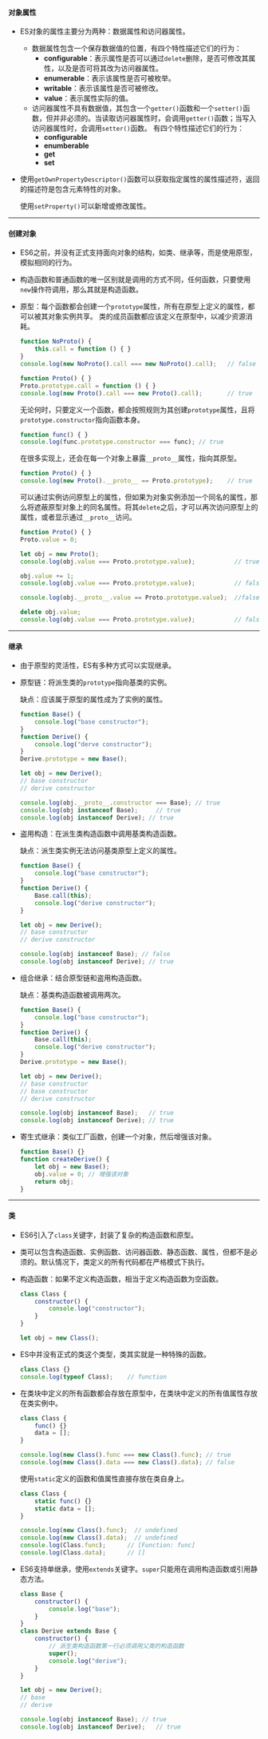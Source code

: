 #### 对象属性

* ES对象的属性主要分为两种：数据属性和访问器属性。

  * 数据属性包含一个保存数据值的位置，有四个特性描述它们的行为：
    * **configurable**：表示属性是否可以通过`delete`删除，是否可修改其属性，以及是否可将其改为访问器属性。
    * **enumerable**：表示该属性是否可被枚举。
    * **writable**：表示该属性是否可被修改。
    * **value**：表示属性实际的值。
  * 访问器属性不具有数据值，其包含一个`getter()`函数和一个`setter()`函数，但并非必须的。当读取访问器属性时，会调用`getter()`函数；当写入访问器属性时，会调用`setter()`函数。
    有四个特性描述它们的行为：
    * **configurable**
    * **enumberable**
    * **get**
    * **set**

* 使用`getOwnPropertyDescriptor()`函数可以获取指定属性的属性描述符，返回的描述符是包含元素特性的对象。

  使用`setProperty()`可以新增或修改属性。

---

#### 创建对象

* ES6之前，并没有正式支持面向对象的结构，如类、继承等，而是使用原型，模拟相同的行为。

* 构造函数和普通函数的唯一区别就是调用的方式不同，任何函数，只要使用`new`操作符调用，那么其就是构造函数。

* 原型：每个函数都会创建一个`prototype`属性，所有在原型上定义的属性，都可以被其对象实例共享。
  类的成员函数都应该定义在原型中，以减少资源消耗。

  ```js
  function NoProto() {
      this.call = function () { }
  }
  console.log(new NoProto().call === new NoProto().call);	// false
  
  function Proto() { }
  Proto.prototype.call = function () { }
  console.log(new Proto().call === new Proto().call);		// true
  ```

  无论何时，只要定义一个函数，都会按照规则为其创建`prototype`属性，且将`prototype.constructor`指向函数本身。

  ```js
  function func() { }
  console.log(func.prototype.constructor === func);	// true
  ```

  在很多实现上，还会在每一个对象上暴露`__proto__`属性，指向其原型。

  ```js
  function Proto() { }
  console.log(new Proto().__proto__ == Proto.prototype);	// true
  ```

  可以通过实例访问原型上的属性，但如果为对象实例添加一个同名的属性，那么将遮蔽原型对象上的同名属性。将其`delete`之后，才可以再次访问原型上的属性，或者显示通过`__proto__`访问。

  ```js
  function Proto() { }
  Proto.value = 0;
  
  let obj = new Proto();
  console.log(obj.value === Proto.prototype.value);           // true
  
  obj.value += 1;
  console.log(obj.value === Proto.prototype.value);           // false
  
  console.log(obj.__proto__.value == Proto.prototype.value);  //false
  
  delete obj.value;
  console.log(obj.value === Proto.prototype.value);           // false
  ```

---

#### 继承

* 由于原型的灵活性，ES有多种方式可以实现继承。

* 原型链：将派生类的`prototype`指向基类的实例。

  缺点：应该属于原型的属性成为了实例的属性。

  ```js
  function Base() {
      console.log("base constructor");
  }
  function Derive() {
      console.log("derve constructor");
  }
  Derive.prototype = new Base();
  
  let obj = new Derive();
  // base constructor
  // derive constructor
  
  console.log(obj.__proto__.constructor === Base); // true
  console.log(obj instanceof Base); 	// true
  console.log(obj instanceof Derive); // true
  ```

* 盗用构造：在派生类构造函数中调用基类构造函数。

  缺点：派生类实例无法访问基类原型上定义的属性。

  ```js
  function Base() {
      console.log("base constructor");
  }
  function Derive() {
      Base.call(this);
      console.log("derive constructor");
  }
  
  let obj = new Derive();
  // base constructor
  // derive constructor
  
  console.log(obj instanceof Base); // false
  console.log(obj instanceof Derive); // true
  ```

* 组合继承：结合原型链和盗用构造函数。

  缺点：基类构造函数被调用两次。

  ```js
  function Base() {
      console.log("base constructor");
  }
  function Derive() {
      Base.call(this);
      console.log("derive constructor");
  }
  Derive.prototype = new Base();
  
  let obj = new Derive();
  // base constructor
  // base constructor
  // derive constructor
  
  console.log(obj instanceof Base);   // true
  console.log(obj instanceof Derive); // true
  ```

* 寄生式继承：类似工厂函数，创建一个对象，然后增强该对象。

  ```js
  function Base() {}
  function createDerive() {
      let obj = new Base();
      obj.value = 0; // 增强该对象
      return obj;
  }
  ```

---

#### 类

* ES6引入了`class`关键字，封装了复杂的构造函数和原型。

* 类可以包含构造函数、实例函数、访问器函数、静态函数、属性，但都不是必须的。默认情况下，类定义的所有代码都在严格模式下执行。

* 构造函数：如果不定义构造函数，相当于定义构造函数为空函数。

  ```js
  class Class {
      constructor() {
          console.log("constructor");
      }
  }
  
  let obj = new Class();
  ```

* ES中并没有正式的类这个类型，类其实就是一种特殊的函数。

  ```js
  class Class {}
  console.log(typeof Class);	// function
  ```

* 在类块中定义的所有函数都会存放在原型中，在类块中定义的所有值属性存放在类实例中。

  ```js
  class Class {
      func() {}
      data = [];
  }
  
  console.log(new Class().func === new Class().func); // true
  console.log(new Class().data === new Class().data); // false
  ```

  使用`static`定义的函数和值属性直接存放在类自身上。

  ```js
  class Class {
      static func() {}
      static data = [];
  }
  
  console.log(new Class().func);  // undefined
  console.log(new Class().data);  // undefined
  console.log(Class.func);    	// [Function: func]
  console.log(Class.data);    	// []
  ```

* ES6支持单继承，使用`extends`关键字。`super`只能用在调用构造函数或引用静态方法。

  ```js
  class Base {
      constructor() {
          console.log("base");
      }
  }
  class Derive extends Base {
      constructor() {
          // 派生类构造函数第一行必须调用父类的构造函数
          super();
          console.log("derive");
      }
  }
  
  let obj = new Derive();
  // base
  // derive
  
  console.log(obj instanceof Base);	// true
  console.log(obj instanceof Derive);	// true
  ```

  
